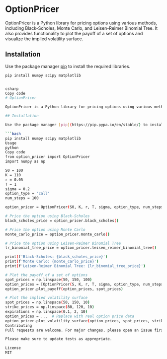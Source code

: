 # OptionPricer

OptionPricer is a Python library for pricing options using various methods, including Black-Scholes, Monte Carlo, and Leisen-Reimer Binomial Tree. It also provides functionality to plot the payoff of a set of options and visualize the implied volatility surface.

## Installation

Use the package manager [pip](https://pip.pypa.io/en/stable/) to install the required libraries.

```bash
pip install numpy scipy matplotlib


csharp
Copy code
# OptionPricer

OptionPricer is a Python library for pricing options using various methods, including Black-Scholes, Monte Carlo, and Leisen-Reimer Binomial Tree. It also provides functionality to plot the payoff of a set of options and visualize the implied volatility surface.

## Installation

Use the package manager [pip](https://pip.pypa.io/en/stable/) to install the required libraries.

```bash
pip install numpy scipy matplotlib
Usage
python
Copy code
from option_pricer import OptionPricer
import numpy as np

S0 = 100
K = 110
r = 0.05
T = 1
sigma = 0.2
option_type = 'call'
num_steps = 100

option_pricer = OptionPricer(S0, K, r, T, sigma, option_type, num_steps)

# Price the option using Black-Scholes
black_scholes_price = option_pricer.black_scholes()

# Price the option using Monte Carlo
monte_carlo_price = option_pricer.monte_carlo()

# Price the option using Leisen-Reimer Binomial Tree
lr_binomial_tree_price = option_pricer.leisen_reimer_binomial_tree()

print(f'Black-Scholes: {black_scholes_price}')
print(f'Monte Carlo: {monte_carlo_price}')
print(f'Leisen-Reimer Binomial Tree: {lr_binomial_tree_price}')

# Plot the payoff of a set of options
spot_prices = np.linspace(50, 150, 100)
option_prices = [OptionPricer(S, K, r, T, sigma, option_type, num_steps).black_scholes() for S in spot_prices]
option_pricer.plot_payoff(option_prices, spot_prices)

# Plot the implied volatility surface
spot_prices = np.linspace(50, 150, 10)
strike_prices = np.linspace(80, 120, 10)
expirations = np.linspace(0.1, 2, 10)
option_prices = ...  # Replace with real option price data
option_pricer.plot_volatility_surface(option_prices, spot_prices, strike_prices, expirations)
Contributing
Pull requests are welcome. For major changes, please open an issue first to discuss what you would like to change.

Please make sure to update tests as appropriate.

License
MIT
